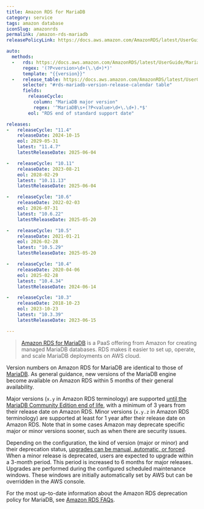 ```yaml
---
title: Amazon RDS for MariaDB
category: service
tags: amazon database
iconSlug: amazonrds
permalink: /amazon-rds-mariadb
releasePolicyLink: https://docs.aws.amazon.com/AmazonRDS/latest/UserGuide/MariaDB.Concepts.VersionMgmt.html

auto:
  methods:
  -   rds: https://docs.aws.amazon.com/AmazonRDS/latest/UserGuide/MariaDB.Concepts.VersionMgmt.html
      regex: '(?P<version>\d+(\.\d+)*)'
      template: "{{version}}"
  -   release_table: https://docs.aws.amazon.com/AmazonRDS/latest/UserGuide/MariaDB.Concepts.VersionMgmt.html
      selector: "#rds-mariadb-version-release-calendar table"
      fields:
        releaseCycle:
          column: "MariaDB major version"
          regex: '^MariaDB\s+(?P<value>\d+\.\d+).*$'
        eol: "RDS end of standard support date"

releases:
-   releaseCycle: "11.4"
    releaseDate: 2024-10-15
    eol: 2029-05-31
    latest: "11.4.7"
    latestReleaseDate: 2025-06-04

-   releaseCycle: "10.11"
    releaseDate: 2023-08-21
    eol: 2028-02-29
    latest: "10.11.13"
    latestReleaseDate: 2025-06-04

-   releaseCycle: "10.6"
    releaseDate: 2022-02-03
    eol: 2026-07-31
    latest: "10.6.22"
    latestReleaseDate: 2025-05-20

-   releaseCycle: "10.5"
    releaseDate: 2021-01-21
    eol: 2026-02-28
    latest: "10.5.29"
    latestReleaseDate: 2025-05-20

-   releaseCycle: "10.4"
    releaseDate: 2020-04-06
    eol: 2025-02-28
    latest: "10.4.34"
    latestReleaseDate: 2024-06-14

-   releaseCycle: "10.3"
    releaseDate: 2018-10-23
    eol: 2023-10-23
    latest: "10.3.39"
    latestReleaseDate: 2023-06-15

---
```


> [Amazon RDS for MariaDB](https://aws.amazon.com/rds/mariadb) is a PaaS offering from Amazon for
> creating managed MariaDB databases. RDS makes it easier to set up, operate, and
> scale MariaDB deployments on AWS cloud.

Version numbers on Amazon RDS for MariaDB are identical to those of [MariaDB](/mariadb). As general
guidance, new versions of the MariaDB engine become available on Amazon RDS within 5 months of their
general availability.

Major versions (`x.y` in Amazon RDS terminology) are supported [until the MariaDB Community
Edition end of life](/mariadb), with a minimum of 3 years from their release date on Amazon RDS.
Minor versions (`x.y.z` in Amazon RDS terminology) are supported at least for 1 year after their
release date on Amazon RDS. Note that in some cases Amazon may deprecate specific major or minor
versions sooner, such as when there are security issues.

Depending on the configuration, the kind of version (major or minor) and their deprecation status,
[upgrades can be manual, automatic, or forced](https://aws.amazon.com/rds/faqs/#How_do_I_control_if_and_when_the_engine_version_of_my_DB_instance_is_upgraded_to_new_supported_versions.3F).
When a minor release is deprecated, users are expected to upgrade within a 3-month period. This
period is increased to 6 months for major releases. Upgrades are performed during the configured
scheduled maintenance windows. These windows are initially automatically set by AWS but can be
overridden in the AWS console.

For the most up-to-date information about the Amazon RDS deprecation policy for MariaDB, see [Amazon
RDS FAQs](http://aws.amazon.com/rds/faqs/).
